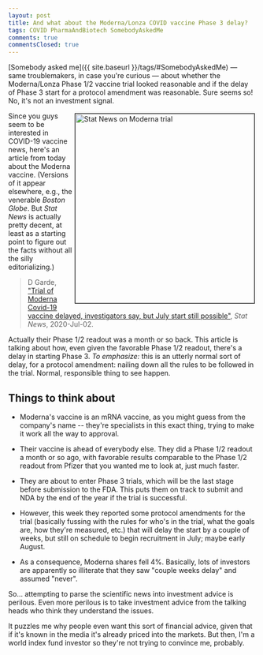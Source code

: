 ```yaml
---
layout: post
title: And what about the Moderna/Lonza COVID vaccine Phase 3 delay?
tags: COVID PharmaAndBiotech SomebodyAskedMe
comments: true
commentsClosed: true
---
```


[Somebody asked me]({{ site.baseurl }}/tags/#SomebodyAskedMe) &mdash; same troublemakers, in case you're curious &mdash; about
whether the Moderna/Lonza Phase 1/2 vaccine trial looked reasonable and if the delay of
Phase 3 start for a protocol amendment was reasonable.  Sure seems so!  No,
it's not an investment signal.  

<a href="{{ site.baseurl }}/images/2020-07-05-moderna-lonza-covid-vaccine-phase3-delay-statnews.png" target="_blank"><img src="{{ site.baseurl }}/images/2020-07-05-moderna-lonza-covid-vaccine-phase3-delay-statnews.png" width="364" height="384" alt="Stat News on Moderna trial" title="Stat News on Moderna trial" style="float: right; margin: 3px 3px 3px 3px; border: 1px solid #000000;"></a>
Since you guys seem to be interested in COVID-19 vaccine news, here's an article from
today about the Moderna vaccine.  (Versions of it appear elsewhere, e.g., the venerable
_Boston Globe_.  But _Stat News_ is actually pretty decent, at least as a starting point to
figure out the facts without all the silly editorializing.)

> D Garde, ["Trial of Moderna Covid-19 vaccine delayed, investigators say, but July start still possible"](https://www.statnews.com/2020/07/02/trial-of-moderna-covid-19-vaccine-delayed-investigators-say-but-july-start-still-possible/), _Stat News_, 2020-Jul-02.  

Actually their Phase 1/2 readout was a month or so back.  This article is talking about
how, even given the favorable Phase 1/2 readout, there's a delay in starting Phase 3.  _To
emphasize:_ this is an utterly normal sort of delay, for a protocol amendment: nailing down
all the rules to be followed in the trial.  Normal, responsible thing to see happen.  

## Things to think about  

* Moderna's vaccine is an mRNA vaccine, as you might guess from the company's name -- they're specialists in this exact thing, trying to make it work all the way to approval.  

* Their vaccine is ahead of everybody else.  They did a Phase 1/2 readout a month or so ago, with favorable results comparable to the Phase 1/2 readout from Pfizer that you wanted me to look at, just much faster.  

* They are about to enter Phase 3 trials, which will be the last stage before submission to the FDA.  This puts them on track to submit and NDA by the end of the year if the trial is successful.  

* However, this week they reported some protocol amendments for the trial (basically fussing with the rules for who's in the trial, what the goals are, how they're measured, etc.) that will delay the start by a couple of weeks, but still on schedule to begin recruitment in July; maybe early August.  

* As a consequence, Moderna shares fell 4%.  Basically, lots of investors are apparently so illiterate that they saw "couple weeks delay" and assumed "never".  

So... attempting to parse the scientific news into investment advice is perilous.  Even more perilous is to take investment advice from the talking heads who think they understand the issues.  

It puzzles me why people even want this sort of financial advice, given that if it's known in the media it's already priced into the markets.  But then, I'm a world index fund investor so they're not trying to convince me, probably.  
